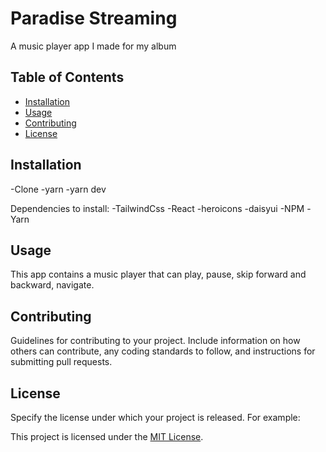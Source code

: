 # Paradise Streaming

A music player app I made for my album
## Table of Contents

- [Installation](#installation)
- [Usage](#usage)
- [Contributing](#contributing)
- [License](#license)

## Installation

-Clone
-yarn
-yarn dev

Dependencies to install:
-TailwindCss
-React
-heroicons
-daisyui
-NPM
-Yarn


## Usage

This app contains a music player that can play, pause, skip forward and backward, navigate.

## Contributing

Guidelines for contributing to your project. Include information on how others can contribute, any coding standards to follow, and instructions for submitting pull requests.

## License

Specify the license under which your project is released. For example:

This project is licensed under the [MIT License](LICENSE).